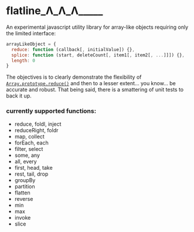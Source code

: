 # flatline\_Λ\_Λ\_Λ\_\_\_\_\_

An experimental javascript utility library for array-like objects requiring only the limited interface:
```javascript
arrayLikeObject = {
  reduce: function (callback[, initialValue]) {},
  splice: function (start, deleteCount[, item1[, item2[, ...]]]) {}, 
  length: 0
}
```
The objectives is to clearly demonstrate the flexibility of [`Array.prototype.reduce()`](https://developer.mozilla.org/en-US/docs/Web/JavaScript/Reference/Global_Objects/Array/Reduce) and then to a lesser extent... you know... be accurate and robust. That being said, there is a smattering of unit tests to back it up.

### currently supported functions:

- reduce, foldl, inject 
- reduceRight, foldr
- map, collect
- forEach, each
- filter, select
- some, any
- all, every
- first, head, take
- rest, tail, drop
- groupBy
- partition
- flatten
- reverse
- min
- max
- invoke
- slice
